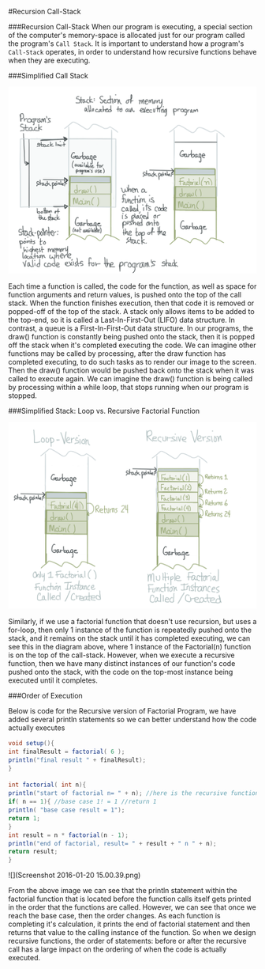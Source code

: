 #Recursion Call-Stack


###Recursion Call-Stack
When our program is executing, a special section of the computer's memory-space is allocated just for our program called the program's `Call Stack`. It is important to understand how a program's `Call-Stack` operates, in order to understand how recursive functions behave when they are executing.

###Simplified Call Stack

![](stack.png)

Each time a function is called, the code for the function, as well as space for function arguments and return values, is pushed onto the top of the call stack. When the function finishes execution, then that code it is removed or popped-off of the top of the stack. A stack only allows items to be added to the top-end, so it is called a Last-In-First-Out (LIFO) data structure. In contrast, a queue is a First-In-First-Out data structure. In our programs, the draw() function is constantly being pushed onto the stack, then it is popped off the stack when it's completed executing the code. We can imagine other functions may be called by processing, after the draw function has completed executing, to do such tasks as to render our image to the screen. Then the draw() function would be pushed back onto the stack when it was called to execute again. We can imagine the draw() function is being called by processing within a while loop, that stops running when our program is stopped. 

###Simplified Stack: Loop vs. Recursive Factorial Function

![](recursiveStack.png)

Similarly, if we use a factorial function that doesn't use recursion, but uses a for-loop, then only 1 instance of the function is repeatedly pushed onto the stack, and it remains on the stack until it has completed executing, we can see this in the diagram above, where 1 instance of the Factorial(n) function is on the top of the call-stack. However, when we execute a recursive function, then we have many distinct instances of our function's code pushed onto the stack, with the code on the top-most instance being executed until it completes.

###Order of Execution

Below is code for the Recursive version of Factorial Program, we have added several println statements so we can better understand how the code actually executes

```java
void setup(){
int finalResult = factorial( 6 );
println("final result " + finalResult);
}

int factorial( int n){
println("start of factorial n= " + n); //here is the recursive function call
if( n == 1){ //base case 1! = 1 //return 1
println( "base case result = 1");
return 1;
}
int result = n * factorial(n - 1);
println("end of factorial, result= " + result + " n " + n);
return result;
}

```
![](Screenshot 2016-01-20 15.00.39.png)

From the above image we can see that the println statement within the factorial function that is located before the function calls itself gets printed in the order that the functions are called. However, we can see that once we reach the base case, then the order changes. As each function is completing it's calculation, it prints the end of factorial statement and then returns that value to the calling instance of the function. So when we design recursive functions, the order of statements: before or after the recursive call has a large impact on the ordering of when the code is actually executed.

